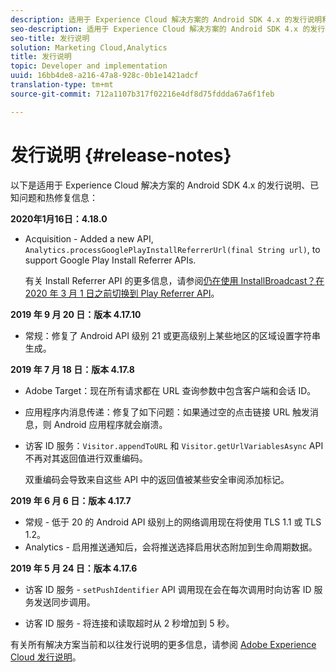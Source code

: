 ```yaml
---
description: 适用于 Experience Cloud 解决方案的 Android SDK 4.x 的发行说明和已知问题。
seo-description: 适用于 Experience Cloud 解决方案的 Android SDK 4.x 的发行说明和已知问题。
seo-title: 发行说明
solution: Marketing Cloud,Analytics
title: 发行说明
topic: Developer and implementation
uuid: 16bb4de8-a216-47a8-928c-0b1e1421adcf
translation-type: tm+mt
source-git-commit: 712a1107b317f02216e4df8d75fddda67a6f1feb

---
```



# 发行说明 {#release-notes}

以下是适用于 Experience Cloud 解决方案的 Android SDK 4.x 的发行说明、已知问题和热修复信息：

**2020年1月16日：4.18.0**

* Acquisition - Added a new API, `Analytics.processGooglePlayInstallReferrerUrl(final String url)`, to support Google Play Install Referrer APIs.

   有关 Install Referrer API 的更多信息，请参阅[仍在使用 InstallBroadcast？在 2020 年 3 月 1 日之前切换到 Play Referrer API](https://android-developers.googleblog.com/2019/11/still-using-installbroadcast-switch-to.html)。

**2019 年 9 月 20 日：版本 4.17.10**

* 常规：修复了 Android API 级别 21 或更高级别上某些地区的区域设置字符串生成。

**2019 年 7 月 18 日：版本 4.17.8**

* Adobe Target：现在所有请求都在 URL 查询参数中包含客户端和会话 ID。
* 应用程序内消息传递：修复了如下问题：如果通过空的点击链接 URL 触发消息，则 Android 应用程序就会崩溃。
* 访客 ID 服务：`Visitor.appendToURL` 和 `Visitor.getUrlVariablesAsync` API 不再对其返回值进行双重编码。

   双重编码会导致来自这些 API 中的返回值被某些安全审阅添加标记。

**2019 年 6 月 6 日：版本 4.17.7**

* 常规 - 低于 20 的 Android API 级别上的网络调用现在将使用 TLS 1.1 或 TLS 1.2。
* Analytics - 启用推送通知后，会将推送选择启用状态附加到生命周期数据。

**2019 年 5 月 24 日：版本 4.17.6**

* 访客 ID 服务 - 
   `setPushIdentifier` API 调用现在会在每次调用时向访客 ID 服务发送同步调用。

* 访客 ID 服务 - 将连接和读取超时从 2 秒增加到 5 秒。


有关所有解决方案当前和以往发行说明的更多信息，请参阅 [Adobe Experience Cloud 发行说明](https://marketing.adobe.com/resources/help/en_US/whatsnew/)。
